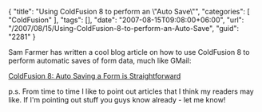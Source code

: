{
	"title": "Using ColdFusion 8 to perform an \\\"Auto Save\\\"",
	"categories": [
		"ColdFusion"
	],
	"tags": [],
	"date": "2007-08-15T09:08:00+06:00",
	"url": "/2007/08/15/Using-ColdFusion-8-to-perform-an-Auto-Save",
	"guid": "2281"
}

Sam Farmer has written a cool blog article on how to use ColdFusion 8 to perform automatic saves of form data, much like GMail:

<a href="http://samfarmer.instantspot.com/blog/index.cfm/2007/8/15/ColdFusion-8-Auto-Saving-a-Form-is-Straightforward-?CommentPending#c676FD742-C29E-A8E1-9B1AE7AEAC6C1819">ColdFusion 8: Auto Saving a Form is Straightforward</a>

p.s. From time to time I like to point out articles that I think my readers may like. If I'm pointing out stuff you guys know already - let me know!